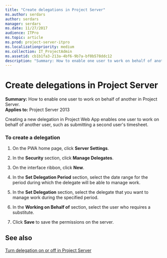 ```yaml
---
title: "Create delegations in Project Server"
ms.author: serdars
author: serdars
manager: serdars
ms.date: 11/27/2017
audience: ITPro
ms.topic: article
ms.prod: project-server-itpro
ms.localizationpriority: medium
ms.collection: IT_ProjectAdmin
ms.assetid: cb1b1fa3-213a-4bf6-9b7a-bf0b578ddc12
description: "Summary: How to enable one user to work on behalf of another in Project Server."
---
```


# Create delegations in Project Server
 
 **Summary:** How to enable one user to work on behalf of another in Project Server.<br/>
**Applies to:** Project Server 2013
  
Creating a new delegation in Project Web App enables one user to work on behalf of another user, such as submitting a second user's timesheet.
  
### To create a delegation

1. On the PWA home page, click **Server Settings**.
    
2. In the **Security** section, click **Manage Delegates**.
    
3. On the interface ribbon, click **New**.
    
4. In the **Set Delegation Period** section, select the date range for the period during which the delegate will be able to manage work.
    
5. In the **Set Delegation** section, select the delegate that you want to manage work during the specified period.
    
6. In the **Working on Behalf of** section, select the user who requires a substitute.
    
7. Click **Save** to save the permissions on the server.
    
## See also

#### 

[Turn delegation on or off in Project Server](turn-delegation-on-or-off-in-project-server.md)

